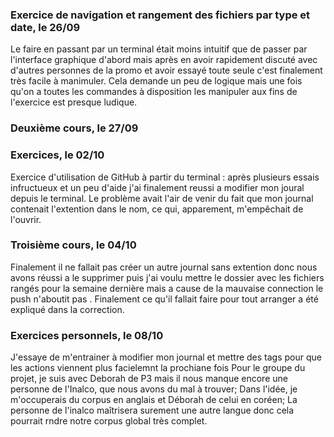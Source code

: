 ### Exercice de navigation et rangement des fichiers par type et date, le 26/09 
Le faire en passant par un terminal était moins intuitif que de passer par l'interface graphique d'abord mais après en avoir rapidement discuté avec d'autres personnes de la promo et avoir essayé toute seule c'est finalement très facile à manimuler. Cela demande un peu de logique mais une fois qu'on a toutes les commandes à disposition les manipuler aux fins de l'exercice est presque ludique.

### Deuxième cours, le 27/09

### Exercices, le 02/10 
Exercice d'utilisation de GitHub à partir du terminal : après plusieurs essais infructueux et un peu d'aide j'ai finalement reussi a modifier mon joural depuis le terminal. Le problème avait l'air de venir du fait que mon journal contenait l'extention dans le nom, ce  qui, apparement, m'empêchait de l'ouvrir.

### Troisième cours, le 04/10 
Finalement il ne fallait pas créer un autre journal sans extention donc nous avons réussi a le supprimer puis j'ai voulu mettre le dossier avec les fichiers rangés pour la semaine dernière mais a cause de la  mauvaise connection le push n'aboutit pas . Finalement ce qu'il fallait faire pour tout arranger a été expliqué dans la correction. 

### Exercices personnels, le 08/10
J'essaye de m'entrainer à modifier mon journal et mettre des tags pour que les actions viennent plus facielemnt la prochiane fois
Pour le groupe du projet, je suis avec Deborah de P3 mais il nous manque encore une personne de l'Inalco, que nous avons du mal à trouver; Dans l'idée, je m'occuperais du corpus en anglais et Déborah de celui en coréen; La personne de l'inalco maîtrisera surement une autre langue donc cela pourrait rndre notre corpus global très complet.

